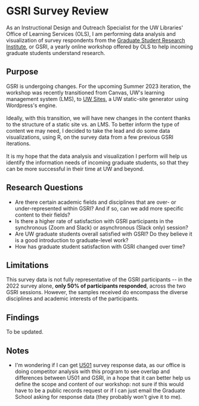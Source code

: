 # GSRI Survey Review
As an Instructional Design and Outreach Specialist for the UW Libraries' Office of Learning Services (OLS), I am performing data analysis and visualization of survey respondents from the [Graduate Student Research Institute](https://sites.uw.edu/libid/), or GSRI, a yearly online workshop offered by OLS to help incoming graduate students understand research.

## Purpose
GSRI is undergoing changes. For the upcoming Summer 2023 iteration, the workshop was recently transitioned from Canvas, UW's learning management system (LMS), to [UW Sites](https://sites.uw.edu/), a UW static-site generator using Wordpress's engine.
<br><br>
Ideally, with this transition, we will have new changes in the content thanks to the structure of a static site vs. an LMS. To better inform the type of content we may need, I decided to take the lead and do some data visualizations, using R, on the survey data from a few previous GSRI iterations. 
<br><br>
It is my hope that the data analysis and visualization I perform will help us identify the information needs of incoming graduate students, so that they can be more successful in their time at UW and beyond. 

## Research Questions
- Are there certain academic fields and disciplines that are over- or under-represented within GSRI? And if so, can we add more specific content to their fields?
- Is there a higher rate of satisfaction with GSRI participants in the synchronous (Zoom and Slack) or asynchronous (Slack only) session? 
- Are UW graduate students overall satisfied with GSRI? Do they believe it is a good introduction to graduate-level work?
- How has graduate student satisfaction with GSRI changed over time?

## Limitations
This survey data is not fully representative of the GSRI participants -- in the 2022 survey alone, **only 50% of participants responded**, across the two GSRI sessions. However, the samples received do encompass the diverse disciplines and academic interests of the participants.

## Findings
To be updated.

## Notes
- I'm wondering if I can get [U501](https://grad.uw.edu/for-students-and-post-docs/u501-graduate-school-orientation/) survey response data, as our office is doing competitor analysis with this program to see overlap and differences between U501 and GSRI, in a hope that it can better help us define the scope and content of our workshop: not sure if this would have to be a public records request or if I can just email the Graduate School asking for response data (they probably won't give it to me).
